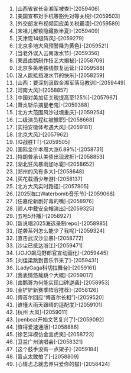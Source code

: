 
1. [山西省省长金湘军被查]-[2059406]
1. [美国宣布对手机等豁免对等关税]-[2059503]
1. [外交部发布视频回应美关税霸凌]-[2059589]
1. [宋祖儿解锁隐藏款半夏]-[2059409]
1. [天津现14级阵风]-[2059279]
1. [北京多地大风预警降为黄色]-[2059521]
1. [当老外误入云南泼水节]-[2059356]
1. [荣昌卤鹅制作技艺大揭秘]-[2058709]
1. [北京多条地铁线恢复运营]-[2059588]
1. [没人能抵挡泼水节的快乐]-[2058259]
1. [山西：要深刻汲取金湘军落马教训]-[2059449]
1. [河南大风]-[2058857]
1. [中国对美加征关税提高至125%]-[2057967]
1. [萧炎斩杀摘星老鬼]-[2059388]
1. [北方大范围风沙过境重庆]-[2059254]
1. [二级演员程红被撤职]-[2058668]
1. [实拍安徽体考遇大风]-[2059181]
1. [北京大风]-[2057962]
1. [IG战胜TT]-[2059505]
1. [国际金价本周大涨6.89%]-[2058731]
1. [特朗普承认美债出现波折]-[2058853]
1. [湖北狂风暴雨加冰雹]-[2058652]
1. [郑州的风有多大]-[2058648]
1. [买花载酒少年游]-[2058137]
1. [北方大风实时路径]-[2057805]
1. [2025海口Waterbomb音乐节]-[2059068]
1. [任嘉伦新剧好毒的嘴]-[2058976]
1. [颜人中戴安全帽演出]-[2059325]
1. [五哈5开播]-[2058927]
1. [新说唱2025海选录制repo]-[2058985]
1. [逆袭系列怎么能少了我呢]-[2059324]
1. [直击武汉沙尘暴]-[2058772]
1. [沙尘已抵达浙江]-[2059471]
1. [JOJO飙马野郎官宣动画化]-[2059445]
1. [刘佳梁跳到音乐节来了]-[2059431]
1. [LadyGaga科切拉舞台]-[2059161]
1. [我表情悠哉跳个大概]-[2059017]
1. [卤鹅哥为何能实现口碑逆袭]-[2058953]
1. [金铲铲新赛季阵容推荐]-[2058126]
1. [傅首尔回应“傅首尔长相”]-[2059520]
1. [谁懂大雨天跟晴的适配度]-[2059101]
1. [杭州 大风]-[2059011]
1. [penbeat开始文艺复兴了]-[2059092]
1. [值得爱速通版]-[2058886]
1. [徐艺洋模仿金宣虎笑]-[2058723]
1. [卫兰广州演唱会]-[2058321]
1. [这个鼓手没有一点架子]-[2059184]
1. [盲点太敢拍了]-[2058809]
1. [心情忐忑就去养只爱你的猫]-[2058424]